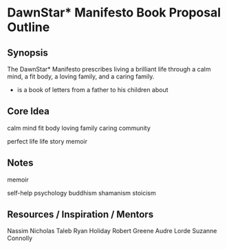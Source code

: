 # DawnStar* Manifesto Book Proposal Outline

## Synopsis

The DawnStar* Manifesto prescribes living a brilliant life through a calm mind, a fit body, a loving family, and a caring family.

- is a book of letters from a father to his children about

## Core Idea

calm mind fit body loving family caring community

perfect life
life story
memoir

## Notes

memoir

self-help
psychology
buddhism
shamanism
stoicism

## Resources / Inspiration / Mentors

Nassim Nicholas Taleb
Ryan Holiday
Robert Greene
Audre Lorde
Suzanne Connolly
